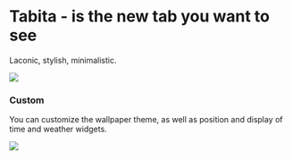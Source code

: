 # Tabita - is the new tab you want to see

Laconic, stylish, minimalistic.

<img src="https://ibb.co/yVcbfs9" />

### Custom

You can customize the wallpaper theme, as well as position and display of time and weather widgets.

<img src="https://ibb.co/0KJtJwb" />

